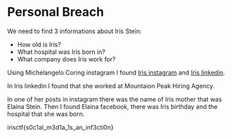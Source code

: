 # Personal Breach

We need to find 3 informations about Iris Stein:

- How old is Iris?
- What hospital was Iris born in?
- What company does Iris work for?

Using Michelangelo Coring instagram I found [Iris instagram](https://www.instagram.com/irisstein_station/) and [Iris linkedin](https://www.linkedin.com/in/iris-stein-57894b2a7/).

In Iris linkedin I found that she worked at Mountaion Peak Hiring Agency.

In one of her posts in instagram there was the name of Iris mother that was Elaina Stein. Then I found Elaina facebook, there was Iris birthday and the hospital that she was born.

irisctf{s0c1al_m3d1a_1s_an_inf3cti0n}
